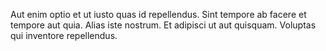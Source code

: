 Aut enim optio et ut iusto quas id repellendus. Sint tempore ab facere et tempore aut quia. Alias iste nostrum. Et adipisci ut aut quisquam. Voluptas qui inventore repellendus.